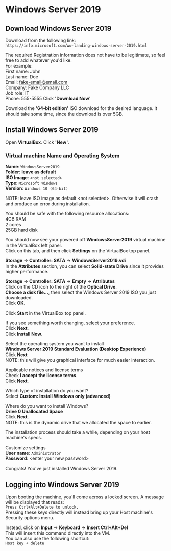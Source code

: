 # Windows Server 2019


## Download Windows Server 2019
Download from the following link:<br>
`https://info.microsoft.com/ww-landing-windows-server-2019.html`

The required Registration information does not have to be legitimate, so feel free to add whatever you'd like.<br>
For example:<br>
First name: John<br>
Last name: Doe<br>
Email: fake-email@email.com<br>
Company: Fake Company LLC<br>
Job role: IT<br>
Phone: 555-5555
Click **'Download Now'**

Download the **'64-bit edition'** ISO download for the desired language.
It should take some time, since the download is over 5GB.


## Install Windows Server 2019
Open  **VirtualBox**.
Click  **'New'**.

### Virtual machine Name and Operating System
**Name**: `WindowsServer2019`<br>
**Folder**: **leave as default**<br>
**ISO Image**: `<not selected>`<br>
**Type**: `Microsoft Windows`<br>
**Version**: `Windows 10 (64-bit)`

NOTE: leave ISO image as default \<not selected>. Otherwise it will crash and produce an error during installation.

You should be safe with the following resource allocations:<br>
4GB RAM<br>
2 cores<br>
25GB hard disk<br>

You should now see your powered off **WindowsServer2019** virtual machine in the VirtualBox left panel.<br>
Click on this tab, and then click **Settings** on the VirtualBox top panel.<br>

**Storage**  ->  **Controller: SATA**  ->  **WindowsServer2019.vdi**<br>
In the  **Attributes**  section, you can select  **Solid-state Drive**  since it provides higher performance.<br>

**Storage**  ->  **Controller: SATA**  ->  **Empty**  ->  **Attributes**<br>
Click on the CD icon to the right of the  **Optical Drive**.<br>
**Choose a disk file...**, then select the Windows Server 2019 ISO you just downloaded.<br>
Click  **OK**.

Click  **Start**  in the VirtualBox top panel.

If you see something worth changing, select your preference.<br>
Click  **Next**.<br>
Click  **Install Now**.

Select the operating system you want to install<br>
**Windows Server 2019 Standard Evaluation (Desktop Experience)**<br>
Click  **Next**<br>
NOTE:  this will give you graphical interface for much easier interaction.

Applicable notices and license terms<br>
Check  **I accept the license terms**.<br>
Click  **Next**.

Which type of installation do you want?<br>
Select  **Custom: Install Windows only (advanced)**

Where do you want to install Windows?<br>
**Drive 0 Unallocated Space**<br>
Click  **Next**.<br>
NOTE:  this is the dynamic drive that we allocated the space to earlier.

The installation process should take a while, depending on your host machine's specs.

Customize settings<br>
**User name**:  `Administrator`<br>
**Password**:  \<enter your new password>

Congrats! You've just installed Windows Server 2019.


## Logging into Windows Server 2019
Upon booting the machine, you'll come across a locked screen. A message will be displayed that reads:<br>
`Press Ctrl+Alt+Delete to unlock.`<br>
Pressing these keys directly will instead bring up your Host machine's Security options menu.

Instead, click on  **Input**  ->  **Keyboard**  ->  **Insert Ctrl+Alt+Del**<br>
This will insert this command directly into the VM.<br>
You can also use the following shortcut:<br>
`Host key + delete`